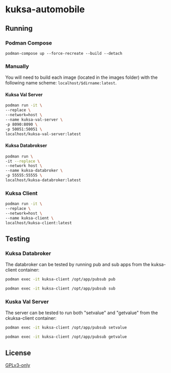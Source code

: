 # kuksa-automobile

## Running

### Podman Compose

```
podman-compose up --force-recreate --build --detach
```

### Manually

You will need to build each image (located in the images folder) with the following name
scheme: `localhost/$dirname:latest`.

#### Kuksa Val Server

```sh
podman run -it \
--replace \
--network=host \
--name kuksa-val-server \
-p 8090:8090 \
-p 50051:50051 \
localhost/kuksa-val-server:latest
```

#### Kuksa Databrokser

```sh
podman run \
-it --replace \
--network host \
--name kuksa-databroker \
-p 55555:55555 \
localhost/kuksa-databroker:latest	
```

### Kuksa Client

```sh
podman run -it \
--replace \
--network=host \
--name kuksa-client \
localhost/kuksa-client:latest
```

## Testing

### Kuksa Databroker

The databroker can be tested by running pub and sub apps from the kuksa-client container:

```sh
podman exec -it kuksa-client /opt/app/pubsub pub
```

```sh
podman exec -it kuksa-client /opt/app/pubsub sub
```

### Kuska Val Server

The server can be tested to run both "setvalue" and "getvalue" from the ckuksa-client container:

```sh
podman exec -it kuksa-client /opt/app/pubsub setvalue
```

```sh
podman exec -it kuksa-client /opt/app/pubsub getvalue
```

## License

[GPLv3-only](./LICENSE)
